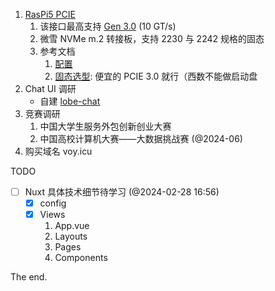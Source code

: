 1. [RasPi5 PCIE](https://www.raspberrypi.com/documentation/computers/raspberry-pi-5.html#raspberry-pi-connector-for-pcie)
	1. 该接口最高支持 [Gen 3.0](https://www.raspberrypi.com/documentation/computers/raspberry-pi-5.html#pcie-gen-3-0) (10 GT/s)
	2. 微雪 NVMe m.2 转接板，支持 2230 与 2242 规格的固态
	3. 参考文档
		1. [配置](https://blog.csdn.net/timelockerCSDN/article/details/135793432)
		2. [固态选型](https://docs.pineberrypi.com/nvme-compatibility-list): 便宜的 PCIE 3.0 就行（西数不能做启动盘
2. Chat UI 调研
	+ 自建 [lobe-chat](https://github.com/Kaikaikaifang/lobe-chat)
3. 竞赛调研
	1. 中国大学生服务外包创新创业大赛
	2. 中国高校计算机大赛——大数据挑战赛 (@2024-06)
4. 购买域名 voy.icu

TODO 

- [ ] Nuxt 具体技术细节待学习 (@2024-02-28 16:56)
	- [x] config
	- [x] Views
		1. App.vue
		2. Layouts
		3. Pages
		4. Components

The end.